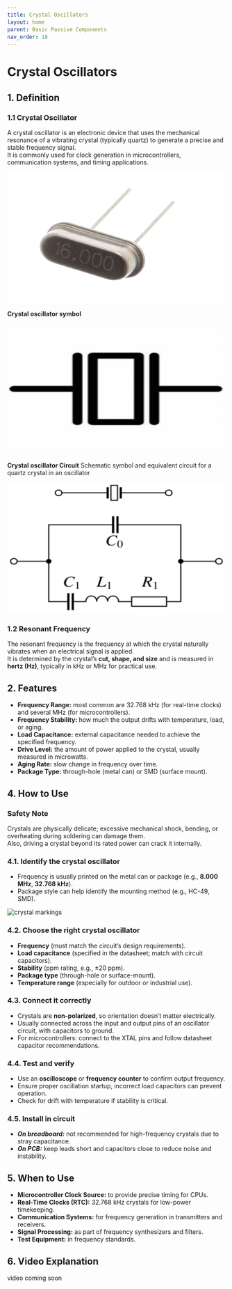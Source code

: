 ```yaml
---
title: Crystal Oscillators
layout: home
parent: Basic Passive Components 
nav_order: 18
---
```


# Crystal Oscillators

## 1. Definition
### 1.1 Crystal Oscillator

A crystal oscillator is an electronic device that uses the mechanical resonance of a vibrating crystal (typically quartz) to generate a precise and stable frequency signal.  
It is commonly used for clock generation in microcontrollers, communication systems, and timing applications.

<img src="\images\crystal oscillator.jpg" width="500" height="300" alt="crystal oscillators">

**Crystal oscillator symbol**

<img src="\images\crystal oscillator symbol.png" width="500" height="300" alt="crystal oscillator symbol">

**Crystal oscillator Circuit**
Schematic symbol and equivalent circuit for a quartz crystal in an oscillator

<img src="\images\cryastaloscillator components.png" width="500" height="300" alt="crystal oscillator symbol">

### 1.2 Resonant Frequency

The resonant frequency is the frequency at which the crystal naturally vibrates when an electrical signal is applied.  
It is determined by the crystal’s **cut, shape, and size** and is measured in **hertz (Hz)**, typically in kHz or MHz for practical use.


## 2. Features

* **Frequency Range:** most common are 32.768 kHz (for real-time clocks) and several MHz (for microcontrollers).
* **Frequency Stability:** how much the output drifts with temperature, load, or aging.
* **Load Capacitance:** external capacitance needed to achieve the specified frequency.
* **Drive Level:** the amount of power applied to the crystal, usually measured in microwatts.
* **Aging Rate:** slow change in frequency over time.
* **Package Type:** through-hole (metal can) or SMD (surface mount).


## 4. How to Use
### Safety Note
Crystals are physically delicate; excessive mechanical shock, bending, or overheating during soldering can damage them.  
Also, driving a crystal beyond its rated power can crack it internally.


### 4.1. Identify the crystal oscillator

* Frequency is usually printed on the metal can or package (e.g., **8.000 MHz**, **32.768 kHz**).
* Package style can help identify the mounting method (e.g., HC-49, SMD).

<img src="\images\crystal-markings.jpg" width="500" height="300" alt="crystal markings">


### 4.2. Choose the right crystal oscillator

* **Frequency** (must match the circuit’s design requirements).
* **Load capacitance** (specified in the datasheet; match with circuit capacitors).
* **Stability** (ppm rating, e.g., ±20 ppm).
* **Package type** (through-hole or surface-mount).
* **Temperature range** (especially for outdoor or industrial use).


### 4.3. Connect it correctly

* Crystals are **non-polarized**, so orientation doesn’t matter electrically.
* Usually connected across the input and output pins of an oscillator circuit, with capacitors to ground.
* For microcontrollers: connect to the XTAL pins and follow datasheet capacitor recommendations.


### 4.4. Test and verify

* Use an **oscilloscope** or **frequency counter** to confirm output frequency.
* Ensure proper oscillation startup, incorrect load capacitors can prevent operation.
* Check for drift with temperature if stability is critical.


### 4.5. Install in circuit

* ***On breadboard:*** not recommended for high-frequency crystals due to stray capacitance.
* ***On PCB:*** keep leads short and capacitors close to reduce noise and instability.


## 5. When to Use

- **Microcontroller Clock Source:** to provide precise timing for CPUs.
- **Real-Time Clocks (RTC):** 32.768 kHz crystals for low-power timekeeping.
- **Communication Systems:** for frequency generation in transmitters and receivers.
- **Signal Processing:** as part of frequency synthesizers and filters.
- **Test Equipment:** in frequency standards.



## 6. Video Explanation

video coming soon